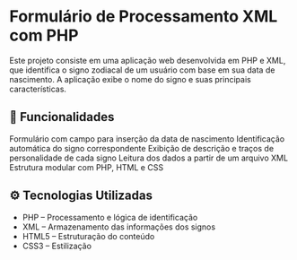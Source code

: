 # Formulário de Processamento XML com PHP 

Este projeto consiste em uma aplicação web desenvolvida em PHP e XML, que identifica o signo zodiacal de um usuário com base em sua data de nascimento. A aplicação exibe o nome do signo e suas principais características.

## 🧩 Funcionalidades

Formulário com campo para inserção da data de nascimento
Identificação automática do signo correspondente
Exibição de descrição e traços de personalidade de cada signo
Leitura dos dados a partir de um arquivo XML
Estrutura modular com PHP, HTML e CSS

## ⚙️ Tecnologias Utilizadas

- PHP – Processamento e lógica de identificação
- XML – Armazenamento das informações dos signos
- HTML5 – Estruturação do conteúdo
- CSS3 – Estilização
